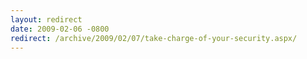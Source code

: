 ```yaml
---
layout: redirect
date: 2009-02-06 -0800
redirect: /archive/2009/02/07/take-charge-of-your-security.aspx/
---
```

